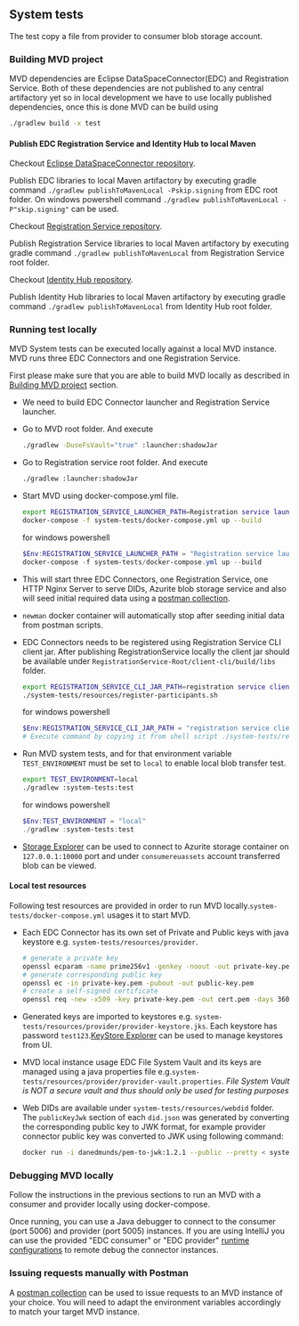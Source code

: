 ## System tests

The test copy a file from provider to consumer blob storage account.

### Building MVD project

MVD dependencies are Eclipse DataSpaceConnector(EDC) and Registration Service. Both of these dependencies are not published to any central artifactory yet so in local
development we have to use locally published dependencies, once this is done MVD can be build using

```bash
./gradlew build -x test
```

#### Publish EDC Registration Service and Identity Hub to local Maven

Checkout [Eclipse DataSpaceConnector repository](https://github.com/eclipse-dataspaceconnector/DataSpaceConnector).

Publish EDC libraries to local Maven artifactory by executing gradle command `./gradlew publishToMavenLocal -Pskip.signing` from EDC root
folder. On windows powershell command `./gradlew publishToMavenLocal -P"skip.signing"` can be used.

Checkout [Registration Service repository](https://github.com/eclipse-dataspaceconnector/RegistrationService). 

Publish Registration Service libraries to local Maven artifactory by executing gradle command `./gradlew publishToMavenLocal` from Registration Service root folder.

Checkout [Identity Hub repository](https://github.com/eclipse-dataspaceconnector/IdentityHub).

Publish Identity Hub libraries to local Maven artifactory by executing gradle command `./gradlew publishToMavenLocal` from Identity Hub root folder.

### Running test locally

MVD System tests can be executed locally against a local MVD instance. MVD runs three EDC Connectors and one Registration Service.

First please make sure that you are able to build MVD locally as described in [Building MVD project](#building-mvd-project) section.

- We need to build EDC Connector launcher and Registration Service launcher.
- Go to MVD root folder. And execute

    ```bash
    ./gradlew -DuseFsVault="true" :launcher:shadowJar
    ```

- Go to Registration service root folder. And execute

    ```bash
    ./gradlew :launcher:shadowJar
    ```

- Start MVD using docker-compose.yml file.

    ```bash
    export REGISTRATION_SERVICE_LAUNCHER_PATH=Registration service launcher path e.g. `/home/user/RegistrationService/launcher`.
    docker-compose -f system-tests/docker-compose.yml up --build
    ```

  for windows powershell

    ```powershell
    $Env:REGISTRATION_SERVICE_LAUNCHER_PATH = "Registration service launcher path e.g. /home/user/RegistrationService/launcher"
    docker-compose -f system-tests/docker-compose.yml up --build
    ```

- This will start three EDC Connectors, one Registration Service, one HTTP Nginx Server to serve DIDs, Azurite blob storage service and also will seed initial required data using a [postman collection](../deployment/data/MVD.postman_collection.json).

- `newman` docker container will automatically stop after seeding initial data from postman scripts.

- EDC Connectors needs to be registered using Registration Service CLI client jar. After publishing RegistrationService locally the client jar should be available under `RegistrationService-Root/client-cli/build/libs` folder.

    ```bash
    export REGISTRATION_SERVICE_CLI_JAR_PATH=registration service client jar path
    ./system-tests/resources/register-participants.sh
    ```

  for windows powershell

    ```powershell
    $Env:REGISTRATION_SERVICE_CLI_JAR_PATH = "registration service client jar path"
    # Execute command by copying it from shell script ./system-tests/resources/register-participants.sh or use git-bash to execute this shell script.
    ```

- Run MVD system tests, and for that environment variable `TEST_ENVIRONMENT` must be set to `local` to enable local blob transfer test.

    ```bash
    export TEST_ENVIRONMENT=local
    ./gradlew :system-tests:test
    ```

  for windows powershell

    ```powershell
    $Env:TEST_ENVIRONMENT = "local"
    ./gradlew :system-tests:test
    ```

- [Storage Explorer](https://azure.microsoft.com/features/storage-explorer/) can be used to connect to Azurite storage container on `127.0.0.1:10000` port and under `consumereuassets` account transferred blob can be viewed.

#### Local test resources

Following test resources are provided in order to run MVD locally.`system-tests/docker-compose.yml` usages it to start MVD.

- Each EDC Connector has its own set of Private and Public keys with java keystore e.g. `system-tests/resources/provider`.

    ```bash
    # generate a private key
    openssl ecparam -name prime256v1 -genkey -noout -out private-key.pem
    # generate corresponding public key
    openssl ec -in private-key.pem -pubout -out public-key.pem
    # create a self-signed certificate
    openssl req -new -x509 -key private-key.pem -out cert.pem -days 360
    ```

- Generated keys are imported to keystores e.g. `system-tests/resources/provider/provider-keystore.jks`. Each keystore has password `test123`.[KeyStore Explorer](https://keystore-explorer.org/) can be used to manage keystores from UI.

- MVD local instance usage EDC File System Vault and its keys are managed using a java properties file e.g.`system-tests/resources/provider/provider-vault.properties`. *File System Vault is NOT a secure vault and thus should only be used for testing purposes*

- Web DIDs are available under `system-tests/resources/webdid` folder. The `publicKeyJwk` section of each `did.json` was generated by converting the corresponding public key to JWK format, for example provider connector public key was converted to JWK using following command:

    ```bash
    docker run -i danedmunds/pem-to-jwk:1.2.1 --public --pretty < system-tests/resources/provider/public-key.pem > key.public.jwk
    ```

### Debugging MVD locally

Follow the instructions in the previous sections to run an MVD with a consumer and provider locally using docker-compose.

Once running, you can use a Java debugger to connect to the consumer (port 5006) and provider (port 5005) instances. If you are using IntelliJ you can use the provided "EDC consumer" or "EDC provider" [runtime configurations](../.run) to remote debug the connector instances.

### Issuing requests manually with Postman

A [postman collection](../deployment/data/MVD.postman_collection.json) can be used to issue requests to an MVD instance of your choice. You will need to adapt the environment variables accordingly to match your target MVD instance.
